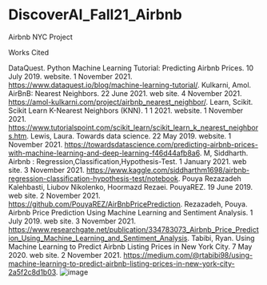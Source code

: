 # DiscoverAI_Fall21_Airbnb
Airbnb NYC Project

Works Cited

DataQuest. Python Machine Learning Tutorial: Predicting Airbnb Prices. 10 July 2019. website. 1 November 2021. <https://www.dataquest.io/blog/machine-learning-tutorial/>.
Kulkarni, Amol. AirBnB: Nearest Neighbors. 22 June 2021. web site. 4 November 2021. <https://amol-kulkarni.com/project/airbnb_nearest_neighbor/>.
Learn, Scikit. Scikit Learn K-Nearest Neighbors (KNN). 1 1 2021. website. 1 November 2021. <https://www.tutorialspoint.com/scikit_learn/scikit_learn_k_nearest_neighbors.htm>.
Lewis, Laura. Towards data science. 22 May 2019. website. 1 November 2021. <https://towardsdatascience.com/predicting-airbnb-prices-with-machine-learning-and-deep-learning-f46d44afb8a6>.
M, Siddharth. Airbnb : Regression,Classification,Hypothesis-Test. 1 January 2021. web site. 3 November 2021. <https://www.kaggle.com/siddharthm1698/airbnb-regression-classification-hypothesis-test/notebook>.
Pouya Rezazadeh Kalehbasti, Liubov Nikolenko, Hoormazd Rezaei. PouyaREZ. 19 June 2019. web site. 2 November 2021. <https://github.com/PouyaREZ/AirBnbPricePrediction>.
Rezazadeh, Pouya. Airbnb Price Prediction Using Machine Learning and Sentiment Analysis. 1 July 2019. web site. 3 November 2021. <https://www.researchgate.net/publication/334783073_Airbnb_Price_Prediction_Using_Machine_Learning_and_Sentiment_Analysis>.
Tabibi, Ryan. Using Machine Learning to Predict Airbnb Listing Prices in New York City. 7 May 2020. web site. 2 November 2021. <https://medium.com/@rtabibi98/using-machine-learning-to-predict-airbnb-listing-prices-in-new-york-city-2a5f2c8d1b03>.
![image](https://user-images.githubusercontent.com/84249876/142950883-6a2b9064-b0d0-4e2b-a5ba-c2b6d4cbbba3.png)
